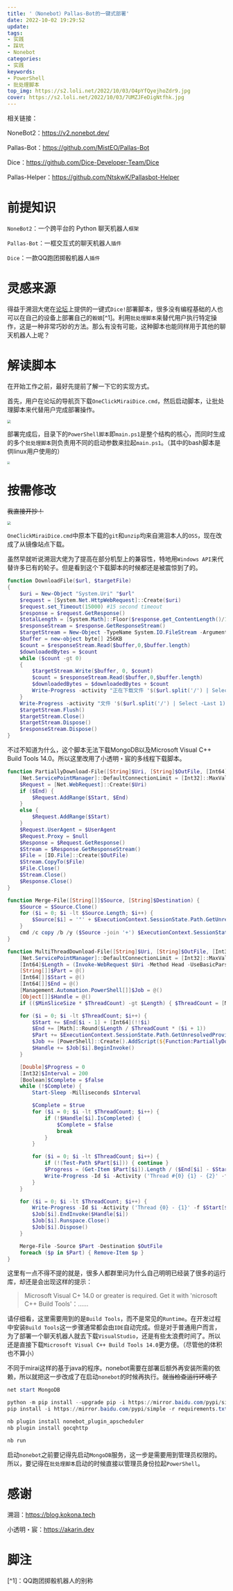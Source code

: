 ```yaml
---
title: '（Nonebot）Pallas-Bot的一键式部署'
date: 2022-10-02 19:29:52
update:
tags:
- 实践
- 踩坑
- Nonebot
categories:
- 实践
keywords:
- PowerShell
- 批处理脚本
top_img: https://s2.loli.net/2022/10/03/O4pYfQyejhoZdr9.jpg
cover: https://s2.loli.net/2022/10/03/7UMZJFeDigNtfhk.jpg
---
```

相关链接：

NoneBot2：https://v2.nonebot.dev/

Pallas-Bot：https://github.com/MistEO/Pallas-Bot

Dice：https://github.com/Dice-Developer-Team/Dice

Pallas-Helper：https://github.com/NtskwK/Pallasbot-Helper

# 前提知识

`NoneBot2`：一个跨平台的 Python 聊天机器人`框架`

`Pallas-Bot`：一框交互式的聊天机器人`插件`

`Dice`：一款QQ跑团掷骰机器人`插件`

# 灵感来源
得益于溯洄大佬在[论坛](https://forum.kokona.tech/)上提供的一键式`Dice!`部署脚本，很多没有编程基础的人也可以在自己的设备上部署自己的`骰娘`[^1]。利用`批处理脚本`来替代用户执行特定操作，这是一种非常巧妙的方法。那么有没有可能，这种脚本也能同样用于其他的聊天机器人上呢？

# 解读脚本
在开始工作之前，最好先提前了解一下它的实现方式。

首先，用户在论坛的导航页下载`OneClickMiraiDice.cmd`，然后启动脚本，让批处理脚本来代替用户完成部署操作。

<img src="https://s2.loli.net/2022/10/03/b3oalvDkQI7Hwdx.png"  style="zoom:50%;" />


部署完成后，目录下的`PowerShell脚本`即`main.ps1`是整个结构的核心，而同时生成的多个`批处理脚本`则负责用不同的启动参数来拉起`main.ps1`。（其中的bash脚本是供linux用户使用的）


<img src="https://s2.loli.net/2022/10/03/EmOIvhAZbBy69jR.png"  style="zoom:40%;" />

# 按需修改
~~我直接开抄！~~

<img src="https://s2.loli.net/2022/10/03/43NepICLV8sOcyZ.png" style="zoom:50%;" />

`OneClickMiraiDice.cmd`中原本下载的`git`和`unzip`均来自溯洄本人的`OSS`，现在改成了从镜像站点下载。

虽然早就听说溯洄大佬为了提高在部分机型上的兼容性，特地用`Windows API`来代替许多已有的轮子。但是看到这个下载脚本的时候都还是被震惊到了的。

```Powershell
function DownloadFile($url, $targetFile)
{
	$uri = New-Object "System.Uri" "$url"
	$request = [System.Net.HttpWebRequest]::Create($uri)
	$request.set_Timeout(15000) #15 second timeout
	$response = $request.GetResponse()
	$totalLength = [System.Math]::Floor($response.get_ContentLength()/1024)
	$responseStream = $response.GetResponseStream()
	$targetStream = New-Object -TypeName System.IO.FileStream -ArgumentList $targetFile, Create
	$buffer = new-object byte[] 256KB
	$count = $responseStream.Read($buffer,0,$buffer.length)
	$downloadedBytes = $count
	while ($count -gt 0)
	{
		$targetStream.Write($buffer, 0, $count)
		$count = $responseStream.Read($buffer,0,$buffer.length)
		$downloadedBytes = $downloadedBytes + $count
		Write-Progress -activity "正在下载文件 '$($url.split('/') | Select -Last 1)'" -Status "已下载 ($([System.Math]::Floor($downloadedBytes/1024))K of $($totalLength)K): " -PercentComplete ((([System.Math]::Floor($downloadedBytes/1024)) / $totalLength)  * 100)
	}
	Write-Progress -activity "文件 '$($url.split('/') | Select -Last 1)' 下载已完成" -Status "下载已完成" -Completed
	$targetStream.Flush()
	$targetStream.Close()
	$targetStream.Dispose()
	$responseStream.Dispose()
}
```

不过不知道为什么，这个脚本无法下载MongoDB以及Microsoft Visual C++ Build Tools 14.0。所以这里改用了小透明・宸的多线程下载脚本。

```powershell
function PartiallyDownload-File([String]$Uri, [String]$OutFile, [Int64]$Start, [Int64]$End = 0, [String]$UserAgent = 'Mozilla/5.0 (Windows NT 10.0; Win64; x64) AppleWebKit/537.36 (KHTML, like Gecko) Chrome/74.0.3729.169 Safari/537.36') {
    [Net.ServicePointManager]::DefaultConnectionLimit = [Int32]::MaxValue
    $Request = [Net.WebRequest]::Create($Uri)
    if ($End) {
        $Request.AddRange($Start, $End)
    }
    else {
        $Request.AddRange($Start)
    }
    $Request.UserAgent = $UserAgent
    $Request.Proxy = $null
    $Response = $Request.GetResponse()
    $Stream = $Response.GetResponseStream()
    $File = [IO.File]::Create($OutFile)
    $Stream.CopyTo($File)
    $File.Close()
    $Stream.Close()
    $Response.Close()
}

function Merge-File([String[]]$Source, [String]$Destination) {
    $Source = $Source.Clone()
    for ($i = 0; $i -lt $Source.Length; $i++) {
        $Source[$i] = '"' + $ExecutionContext.SessionState.Path.GetUnresolvedProviderPathFromPSPath($Source[$i]) + '"'
    }
    cmd /c copy /b /y ($Source -join '+') $ExecutionContext.SessionState.Path.GetUnresolvedProviderPathFromPSPath($Destination) | Out-Null
}

function MultiThreadDownload-File([String]$Uri, [String]$OutFile, [Int32]$ThreadCount = 4, [Int32]$MinSliceSize = 256KB, [String]$UserAgent = 'Mozilla/5.0 (Windows NT 10.0; Win64; x64) AppleWebKit/537.36 (KHTML, like Gecko) Chrome/74.0.3729.169 Safari/537.36') {
    [Net.ServicePointManager]::DefaultConnectionLimit = [Int32]::MaxValue
    [Int64]$Length = (Invoke-WebRequest $Uri -Method Head -UseBasicParsing -Proxy $null).Headers.'Content-Length'
    [String[]]$Part = @()
    [Int64[]]$Start = @()
    [Int64[]]$End = @()
    [Management.Automation.PowerShell[]]$Job = @()
    [Object[]]$Handle = @()
    if (($MinSliceSize * $ThreadCount) -gt $Length) { $ThreadCount = [Math]::Floor($Length / $MinSliceSize) }

    for ($i = 0; $i -lt $ThreadCount; $i++) {
        $Start += $End[$i - 1] + [Int64](!!$i)
        $End += [Math]::Round($Length / $ThreadCount * ($i + 1))
        $Part += $ExecutionContext.SessionState.Path.GetUnresolvedProviderPathFromPSPath([GUID]::NewGuid().ToString('N') + '.bin')
        $Job += [PowerShell]::Create().AddScript(${Function:PartiallyDownload-File}).AddParameter('Uri', $Uri).AddParameter('OutFile', $Part[$i]).AddParameter('Start', $Start[$i]).AddParameter('End', $End[$i]).AddParameter('UserAgent', $UserAgent)
        $Handle += $Job[$i].BeginInvoke()
    }

    [Double]$Progress = 0
    [Int32]$Interval = 200
    [Boolean]$Complete = $false
    while (!$Complete) {
        Start-Sleep -Milliseconds $Interval

        $Complete = $true
        for ($i = 0; $i -lt $ThreadCount; $i++) {
            if (!$Handle[$i].IsCompleted) {
                $Complete = $false
                break
            }
        }

        for ($i = 0; $i -lt $ThreadCount; $i++) {
            if (!(Test-Path $Part[$i])) { continue }
            $Progress = (Get-Item $Part[$i]).Length / ($End[$i] - $Start[$i] + 1) * 100
            Write-Progress -Id $i -Activity ('Thread #{0} {1} - {2}' -f $i, $Start[$i], $End[$i]) -Status ('{0} / {1} {2:f2}%' -f (Get-Item $Part[$i]).Length, ($End[$i] - $Start[$i] + 1), $Progress) -PercentComplete $Progress
        }
    }

    for ($i = 0; $i -lt $ThreadCount; $i++) {
        Write-Progress -Id $i -Activity ('Thread {0} - {1}' -f $Start[$i], $End[$i]) -Completed
        $Job[$i].EndInvoke($Handle[$i])
        $Job[$i].Runspace.Close()
        $Job[$i].Dispose()
    }

    Merge-File -Source $Part -Destination $OutFile
    foreach ($p in $Part) { Remove-Item $p }
}
```
这里有一点不得不提的就是，很多人都群里问为什么自己明明已经装了很多的运行库，却还是会出现这样的提示：

>Microsoft Visual C+ 14.0 or greater is required. Get it with 'nicrosoft C++ Build Tools'：……

请仔细看，这里需要用到的是`Build Tools`，而不是常见的`Runtime`。在开发过程中安装`Build Tools`这一步骤通常都会由`IDE`自动完成。但是对于普通用户而言，为了部署一个聊天机器人就去下载`VisualStudio`，还是有些太浪费时间了。所以还是直接下载`Microsoft Visual C++ Build Tools 14.0`更方便。（尽管他的体积也不算小）

不同于mirai这样的基于java的程序。nonebot需要在部署后额外再安装所需的依赖，所以就把这一步改成了在启动`nonebot`的时候再执行。~~就当检查运行环境了~~


```powershell
net start MongoDB

python -m pip install --upgrade pip -i https://mirror.baidu.com/pypi/simple
pip install -i https://mirror.baidu.com/pypi/simple -r requirements.txt

nb plugin install nonebot_plugin_apscheduler
nb plugin install gocqhttp

nb run
```

启动`nonebot`之前要记得先启动`MongoDB`服务，这一步是需要用到管理员权限的。所以，要记得在`批处理脚本`启动的时候直接以管理员身份拉起`PowerShell`。


# 感谢
溯洄：https://blog.kokona.tech

小透明・宸：https://akarin.dev


# 脚注
[^1]：QQ跑团掷骰机器人的别称